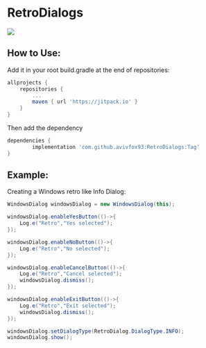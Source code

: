# RetroDialogs
[![](https://jitpack.io/v/avivfox93/RetroDialogs.svg)](https://jitpack.io/#avivfox93/RetroDialogs)

## How to Use:
Add it in your root build.gradle at the end of repositories:
```gradle
allprojects {
    repositories {
        ...
        maven { url 'https://jitpack.io' }
    }
}
```
Then add the dependency
```gradle
dependencies {
        implementation 'com.github.avivfox93:RetroDialogs:Tag'
}
```

## Example:
Creating a Windows retro like Info Dialog:
```java
WindowsDialog windowsDialog = new WindowsDialog(this);

windowsDialog.enableYesButton(()->{
    Log.e("Retro","Yes selected");
});

windowsDialog.enableNoButton(()->{
    Log.e("Retro","No selected");
});

windowsDialog.enableCancelButton(()->{
    Log.e("Retro","Cancel selected");
    windowsDialog.dismiss();
});

windowsDialog.enableExitButton(()->{
    Log.e("Retro","Exit selected");
    windowsDialog.dismiss();
});

windowsDialog.setDialogType(RetroDialog.DialogType.INFO);
windowsDialog.show();
```